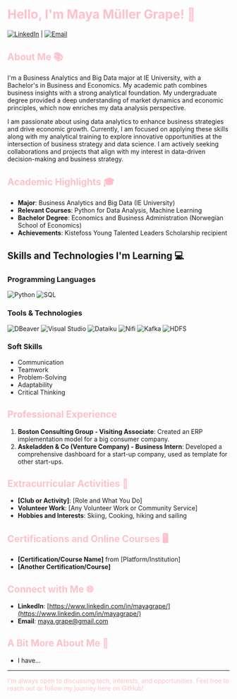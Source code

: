 # <span style="color: pink;">Hello, I'm Maya Müller Grape! 👋</span>
[![LinkedIn](https://upload.wikimedia.org/wikipedia/commons/0/01/LinkedIn_Logo.svg)](https://www.linkedin.com/in/mayagrape/)
 | [![Email](attachment://MayaMullerGrapeEmail.png)](mailto:maya.grape@gmail.com)


## <span style="color: pink;">About Me 📚</span>
I'm a Business Analytics and Big Data major at IE University, with a Bachelor's in Business and Economics. My academic path combines business insights with a strong analytical foundation. My undergraduate degree provided a deep understanding of market dynamics and economic principles, which now enriches my data analysis perspective.

I am passionate about using data analytics to enhance business strategies and drive economic growth. Currently, I am focused on applying these skills along with my analytical training to explore innovative opportunities at the intersection of business strategy and data science. I am actively seeking collaborations and projects that align with my interest in data-driven decision-making and business strategy.

## <span style="color: pink;">Academic Highlights 🎓</span>
- **Major**: Business Analytics and Big Data (IE University)
- **Relevant Courses**: Python for Data Analysis, Machine Learning
- **Bachelor Degree**: Economics and Business Administration (Norwegian School of Economics)
- **Achievements**: Kistefoss Young Talented Leaders Scholarship recipient

## Skills and Technologies I'm Learning 💻
### Programming Languages
![Python](https://img.shields.io/badge/Python-3776AB?style=for-the-badge&logo=python&logoColor=white)
![SQL](https://img.shields.io/badge/SQL-4479A1?style=for-the-badge&logo=MySQL&logoColor=white)

### Tools & Technologies
![DBeaver](https://img.shields.io/badge/DBeaver-FE7A16?style=for-the-badge&logo=DBeaver&logoColor=white)
![Visual Studio](https://img.shields.io/badge/Visual_Studio-5C2D91?style=for-the-badge&logo=visual-studio&logoColor=white)
![Dataiku](https://img.shields.io/badge/Dataiku-FF4785?style=for-the-badge&logo=Dataiku&logoColor=white)
![Nifi](https://img.shields.io/badge/Nifi-007396?style=for-the-badge&logo=ApacheNifi&logoColor=white)
![Kafka](https://img.shields.io/badge/Kafka-231F20?style=for-the-badge&logo=ApacheKafka&logoColor=white)
![HDFS](https://img.shields.io/badge/HDFS-FCA121?style=for-the-badge&logo=Hadoop&logoColor=white)

### Soft Skills
- Communication
- Teamwork
- Problem-Solving
- Adaptability
- Critical Thinking

## <span style="color: pink;">Professional Experience</span>
1. **Boston Consulting Group - Visiting Associate**: Created an ERP implementation model for a big consumer company.
2. **Askeladden & Co (Venture Company) - Business Intern**: Developed a comprehensive dashboard for a start-up company, used as template for other start-ups.

## <span style="color: pink;">Extracurricular Activities 🌟</span>
- **[Club or Activity]**: [Role and What You Do]
- **Volunteer Work**: [Any Volunteer Work or Community Service]
- **Hobbies and Interests**: Skiing, Cooking, hiking and sailing

## <span style="color: pink;">Certifications and Online Courses 🖥️</span>
- **[Certification/Course Name]** from [Platform/Institution]
- **[Another Certification/Course]**

## <span style="color: pink;">Connect with Me 🌐</span>
- **LinkedIn**: [https://www.linkedin.com/in/mayagrape/](https://www.linkedin.com/in/mayagrape/)
- **Email**: [maya.grape@gmail.com](mailto:maya.grape@gmail.com)

## <span style="color: pink;">A Bit More About Me 🎉</span>
- I have...

---

<span style="color: pink;">I'm always open to discussing tech, interests, and opportunities. Feel free to reach out or follow my journey here on GitHub!</span>

